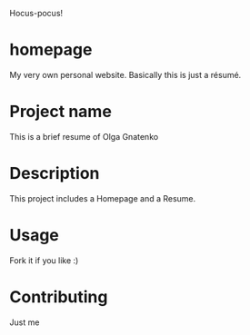 Hocus-pocus!

# homepage
My very own personal website. Basically this is just a résumé.

# Project name
This is a brief resume of Olga Gnatenko

# Description
This project includes a Homepage and a Resume. 

# Usage
Fork it if you like :)

# Contributing
Just me
